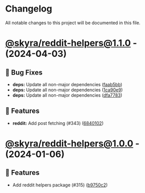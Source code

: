 # Changelog

All notable changes to this project will be documented in this file.

# [@skyra/reddit-helpers@1.1.0](https://github.com/skyra-project/archid-components/compare/@skyra/reddit-helpers@1.0.0...@skyra/reddit-helpers@1.1.0) - (2024-04-03)

## 🐛 Bug Fixes

- **deps:** Update all non-major dependencies ([faab5bb](https://github.com/skyra-project/archid-components/commit/faab5bbfc00899feb34cec53314c5758b1454c8a))
- **deps:** Update all non-major dependencies ([1ca90e9](https://github.com/skyra-project/archid-components/commit/1ca90e97cda951d8f383cb9cb98b77e5aa266815))
- **deps:** Update all non-major dependencies ([dfa7783](https://github.com/skyra-project/archid-components/commit/dfa7783ff0431a0d97a02ea8bb05dd13c490b796))

## 🚀 Features

- **reddit:** Add post fetching (#343) ([6840102](https://github.com/skyra-project/archid-components/commit/68401021deece8eb09645f2c58985cee181523db))

# [@skyra/reddit-helpers@1.0.0](https://github.com/skyra-project/archid-components/compare/@skyra/reddit-helpers@1.0.0...@skyra/reddit-helpers@1.0.0) - (2024-01-06)

## 🚀 Features

- Add reddit helpers package (#315) ([b9750c2](https://github.com/skyra-project/archid-components/commit/b9750c274e815e4a1a7637de8a0bd7bc37020d4d))

